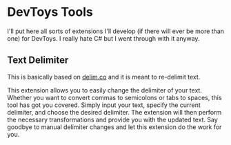 # DevToys Tools
I'll put here all sorts of extensions I'll develop (if there will ever be more than one) for DevToys.
I really hate C# but I went through with it anyway. 

## Text Delimiter
This is basically based on [delim.co](https://delim.co) and it is meant to re-delimit text.

This extension allows you to easily change the delimiter of your text. Whether you want to convert commas to semicolons or tabs to spaces, this tool has got you covered. Simply input your text, specify the current delimiter, and choose the desired delimiter. The extension will then perform the necessary transformations and provide you with the updated text. Say goodbye to manual delimiter changes and let this extension do the work for you.